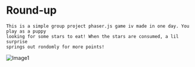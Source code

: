 Round-up
========
```
This is a simple group project phaser.js game iv made in one day. You play as a puppy 
looking for some stars to eat! When the stars are consumed, a lil surprise 
springs out rondomly for more points!
```

![Image1](https://cloud.githubusercontent.com/assets/7136454/5259244/0510d4f2-79c3-11e4-9f5a-c5582f7752f4.png)
